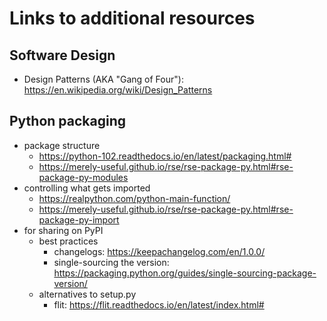 # Links to additional resources

## Software Design
+ Design Patterns (AKA "Gang of Four"): <https://en.wikipedia.org/wiki/Design_Patterns>

## Python packaging
+ package structure
  - <https://python-102.readthedocs.io/en/latest/packaging.html#>
  - <https://merely-useful.github.io/rse/rse-package-py.html#rse-package-py-modules>
+ controlling what gets imported
  - <https://realpython.com/python-main-function/>
  - <https://merely-useful.github.io/rse/rse-package-py.html#rse-package-py-import>
+ for sharing on PyPI
  - best practices
    + changelogs: <https://keepachangelog.com/en/1.0.0/>
    + single-sourcing the version: <https://packaging.python.org/guides/single-sourcing-package-version/>
  - alternatives to setup.py
    + flit: <https://flit.readthedocs.io/en/latest/index.html#>
